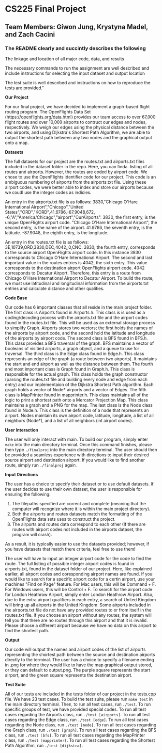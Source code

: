 # CS225 Final Project 

## Team Members: Giwon Jung, Krystyna Madel, and Zach Cacini

### The README clearly and succintly describes the following

The linkage and location of all major code, data, and results

The necessary commands to run the assignment are well described and include instructions for selecting the input dataset and output location

The test suite is well described and instructions on how to reproduce the tests are provided."

**Our Project**

For our final project, we have decided to implement a graph-based flight routing program. The OpenFlights Data Set (https://openflights.org/data.html) provides our team access to over 67,000 flight routes and over 10,000 airports to contruct our edges and nodes, respectively. We weigh our edges using the physical distance between the two airports, and using DIjkstra's Shortest Path Algorithm, we are able to output the shortest path between any two nodes and the graphical output onto a map. 

**Datasets**

The full datasets for our project are the routes.txt and airports.txt files included in the dataset folder in the repo. Here, you can finda. listing of all routes and airports. However, the routes are coded by airport code. We chose to use the OpenFlights identifier code for our project. This code is an ambiguous numbering of airports from the airports.txt file. Using these airport codes, we were better able to index and store our airports because we coudl use the integer codes as indicies. 

An entry in the airports.txt file is as follows: 3830,"Chicago O'Hare International Airport","Chicago","United States","ORD","KORD",41.9786,-87.9048,672, -6,"A","America/Chicago","airport","OurAirports". 3830, the first entry, is the unique OpenFlights airport code. "Chicago O'Hare International Airport", the second entry, is the name of the airport. 41.9786, the seventh entry, is the latitude. -87.9048, the eighth entry, is the longitude. 

An entry in the routes.txt file is as follows: 3E,10739,ORD,3830,DEC,4042,,0,CNC. 3830, the fourth entry, corresponds to the source airport OpenFlights airport code. In this instance 3830 corresponds to Chicago O'Hare International Airport. The second and last important value in the routes entries is 4042, the sixth entry. This value corresponds to the destination airport OpenFlights airport code. 4042 corresponds to Decatur Airport. Therefore, this entry is a route from Chicago O'Hare International Airport to Decatur Airport. To build the route, we must use latitudinal and longitudinal information from the airports.txt entries and calculate distance and other qualities.

**Code Base**

Our code has 6 important classes that all reside in the main project folder. The first class is Airports found in Airports.h. This class is is used as a coding/decoding process with the airports.txt file and the airport codes found in the routes.txt file. This will be used as an external storage process to simplify Graph. Airports stores two vectors; the first holds the names of the airports by airport code, and the second hold the latitude and longitude of the airports by airport code. 
The second class is BFS found in BFS.h. This class provides a BFS traversal of the graph. BFS maintains a vector of booleans of visitied airports, a graph object, and a queue to use for traversal. 
The third class is the Edge class found in Edge.h. This class represents an edge of the graph (a route between two airports). It maintains the start and end airport as well as the distance between them. 
The fourth and most important class is Graph found in Graph.h. This class is responsible for the actual graph. This class holds the graph constructor (parsing the routes.txt file and building every node and edge from each entry) and our implementaion of the Dijkstra Shortest Path algorithm. Each graph holds a vector of Node* airports and a vector of Edges. 
The fifth class is MapPrinter found in mapprinter.h. This class maintains all of the logic to print a shortest path onto a Mercator Projection Map. This class maintains a graph and a PNG for the map.
The last class is the Node class found in Node.h. This class is the definition of a node that represents an airport. Nodes maintain its own airport code, latitude, longitude, a list of all neighbors (Node*), and a list of all neighbors (int airport codes). 

**User Interaction** 

The user will only interact with main. To build our program, simply enter `make` into the main directory terminal. Once this command finishes, please then type `./finalproj` into the main directory terminal. The user should then be provided a seamless experience with directions to input their desired source airport and destination airport. If you would like to find another route, simply run `./finalproj` again.

**Input Directions** 

The user has a choice to specify their dataset or to use default datasets. If the user decides to use their own dataset, the user is responsible for ensuring the following:
  1. The filepaths specified are correct and complete (meaning that the computer will recognize where it is within the main project directory).
  2. Both the airports and routes datasets match the formatting of the OpenFlights data sets uses to construct the project.
  3. The airports and routes data correspond to each other (If there are routes with airport codes not included in the airports dataset, the program will crash).
  
As a result, it is typically easier to use the datasets provided; however, if you have datasets that match there criteria, feel free to use them!

The user will have to input an integer airport code for the code to find the route. The full listing of possible integer airport codes is found in airports.txt, found in the dataset folder of our project. Here, like explained earlier, all airport codes and coresponding airport names are found. If you would like to search for a specific airport code for a certin airport, use your machines "Find on Page" feature. For Mac users, this will be Command + F. For Windows users, this will be Control + F. To search for the airport code for London Heathrow Airport, simply enter London Heathrow Airport. Also, due to the extra airport qualifiers in each entry, a search of United Kingdom will bring up all airports in the United Kingdom. Some airports included in the airports.txt file do not have any provided routes to or from itself in the routes.txt file. If you choose an airport without any routes, the system will tell you that there are no routes through this airport and that it is invalid. Please choose a different airport because we have no data on this airport to find the shortest path.

**Output**

Our code will output the names and airport codes of the list of airports representing the shortest path between the source and destination airports directly to the terminal. The user has a choice to specify a filename ending in .png for where they would like to have the map graphical output stored, or they can default to output.png. The purple square represents the start airport, and the green square represents the destination airport.

**Test Suite**

All of our tests are included in the tests folder of our project in the tests.cpp file. We have 23 test cases. To build the test suite, please run `make test` in the main directory terminal. Then, to run all test cases, run `./test`. To run specific groups of test, we have provided special codes. To run all test cases regarding the Airports class, run `./test [airports]`. To run all test cases regarding the Edge class, run `./test [edge]`. To run all test cases regarding the Node class, run `./test [node]`. To run all test cases regarding the Graph class, run `./test [graph]`. To run all test cases regarding the BFS class, run `./test [bfs]`. To run all test cases regarding the MapPrinter class, run `./test [mapprinter]`. To run all test cases regarding the Shortest Path Algorithm, run `./test [dijkstra]`.
